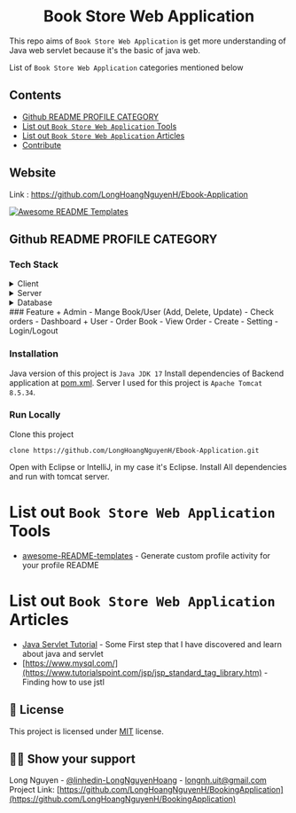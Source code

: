 <h1 align="center">Book Store Web Application</h1>

This repo aims of `Book Store Web Application` is get more understanding of Java web servlet because it's the basic of java web.

List of `Book Store Web Application` categories mentioned below

## Contents
  - [Github README PROFILE CATEGORY](#github-readme-profile-category)
  - [List out `Book Store Web Application` Tools](#list-out-Book-Store-Web-Application-tools)
  - [List out `Book Store Web Application` Articles](#list-out-Book-Store-Web-Application-articles)
  - [Contribute](#contribute)

## Website

Link : https://github.com/LongHoangNguyenH/Ebook-Application

<a href="http://54.252.143.83:8090/EBook-App/index.jsp"><img src="https://raw.githubusercontent.com/elangosundar/awesome-README-templates/master/awesome-github-profile.png" alt="Awesome README Templates" /></a>


## Github README PROFILE CATEGORY

### Tech Stack
<details>
  <summary>Client</summary>
  <ul>
    <li><a href="https://reactjs.org/">React.js</a></li>
  </ul>
</details>

<details>
  <summary>Server</summary>
  <ul>   
    <li><a href="[https://spring.io/projects/spring-boot/](https://docs.oracle.com/javaee%2F7%2Fapi%2F%2F/javax/servlet/Servlet.html#:~:text=A%20servlet%20is%20a%20small,servlet.)">Java Servlet</a></li>
  </ul>
</details>

<details>
<summary>Database</summary>
  <ul>
    <li><a href="https://www.mysql.com/">Mysql</a></li>
  </ul>
</details>
### Feature
+ Admin 
- Mange Book/User (Add, Delete, Update)
- Check orders
- Dashboard
+ User
- Order Book
- View Order
- Create
- Setting
- Login/Logout

### Installation
Java version of this project is `Java JDK 17` 
Install dependencies of Backend application at [pom.xml](https://github.com/LongHoangNguyenH/Ebook-Application/blob/main/Ebook-App/pom.xml).
Server I used for this project is `Apache Tomcat 8.5.34`.
### Run Locally
Clone this project 
```
clone https://github.com/LongHoangNguyenH/Ebook-Application.git
```
Open with Eclipse or IntelliJ, in my case it's Eclipse.
Install All dependencies and run with tomcat server.
# List out `Book Store Web Application` Tools
- [awesome-README-templates](https://github.com/elangosundar/awesome-README-templates) - Generate custom profile activity for your profile README
# List out `Book Store Web Application` Articles
- [Java Servlet Tutorial](https://github.com/RameshMF/servlet-tutorial) - Some First step that I have discovered and learn about java and servlet
- [https://www.mysql.com/](https://www.tutorialspoint.com/jsp/jsp_standard_tag_library.htm) - Finding how to use jstl 
## :pencil: License
This project is licensed under [MIT](https://opensource.org/licenses/MIT) license.
## :man_astronaut: Show your support
Long Nguyen - [@linhedin-LongNguyenHoang](https://www.linkedin.com/in/long-nguyen-hoang-1141b225b/) - longnh.uit@gmail.com
Project Link: [https://github.com/LongHoangNguyenH/BookingApplication](https://github.com/LongHoangNguyenH/BookingApplication) 

